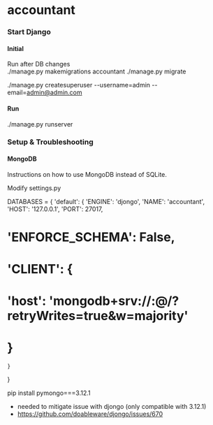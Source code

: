 # accountant

### Start Django
#### Initial
Run after DB changes  
./manage.py makemigrations accountant
./manage.py migrate

./manage.py createsuperuser --username=admin --email=admin@admin.com

#### Run
./manage.py runserver

### Setup & Troubleshooting
#### MongoDB
Instructions on how to use MongoDB instead of SQLite. 

Modify settings.py

DATABASES = {
    'default': {
        'ENGINE': 'djongo',
        'NAME': 'accountant',
        'HOST': '127.0.0.1',
        'PORT': 27017,
#        'ENFORCE_SCHEMA': False,
#        'CLIENT': {
#            'host': 'mongodb+srv://<username>:<password>@<atlas cluster>/<myFirstDatabase>?retryWrites=true&w=majority'
#        }  
    }
}

pip install pymongo===3.12.1
- needed to mitigate issue with djongo (only compatible with 3.12.1)
- https://github.com/doableware/djongo/issues/670